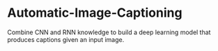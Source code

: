# Automatic-Image-Captioning
Combine CNN and RNN knowledge to build a deep learning model that produces captions given an input image.
